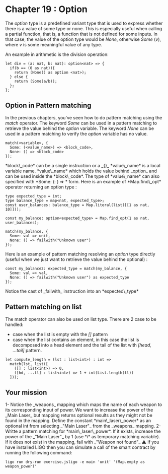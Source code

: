 # Chapter 19 : Option

<dialog character="mechanics">Captain, we should warm up the weapons while we are still in FTL, we don't know what awaits us on the other side.</dialog>

The _option_ type is a predefined variant type that is used to express whether there is a value of some type or none. This is especially useful when calling a partial function, that is, a function that is not defined for some inputs. In that case, the value of the option type would be _None_, otherwise _Some_ (_v_), where _v_ is some meaningful value of any type.

An example in arithmetic is the division operation:

```
let div = (a: nat, b: nat): option<nat> => {
  if(b == (0 as nat)){
    return (None() as option <nat>);
  } else {
    return (Some(a/b));
  };
};
```

## Option in Pattern matching

In the previous chapters, you've seen how to do pattern matching using the _match_ operator.
The keyword _Some_ can be used in a pattern matching to retrieve the value behind the _option_ variable.
The keyword _None_ can be used in a pattern matching to verify the _option_ variable has no value.

```
match(<variable>, {
  Some: (<value_name>) => <block_code>,
  None: () => <block_code>
});
```

<!-- prettier-ignore -->*block\_code* can be a single instruction or a _{}_
<!-- prettier-ignore -->*value\_name* is a local variable name. *value\_name* which holds the value behind _option_ and can be used inside the *block\_code*. 
<!-- prettier-ignore -->The type of *value\_name* can also specified with *Some: (<value\_name>: <value\_type>) => <block\_code>* form.

<!-- prettier-ignore -->Here is an example of *Map.find\_opt* operator returning an option type :

```
type expected_type = int;
type balance_type = map<nat, expected_type>;
const user_balances: balance_type = Map.literal(list([[1 as nat, 10]]));

const my_balance: option<expected_type> = Map.find_opt(1 as nat, user_balances);

match(my_balance, {
  Some: val => unit,
  None: () => failwith("Unknown user")
});
```

Here is an example of pattern matching resolving an _option_ type directly (useful when we just want to retrieve the value behind the optional) :

```
const my_balance2: expected_type = match(my_balance, {
  Some: val => val,
  None: () => failwith("Unknown user") as expected_type
});
```

<!-- prettier-ignore -->Notice the cast of _failwith_ instruction into an *expected\_type*

## Pattern matching on list

The match operator can also be used on list type. There are 2 case to be handled: 
* case when the list is empty with the *[]* pattern
* case when the list contains an element, in this case the list is decomposed into a head element and the tail of the list with *[head, ...tail]* pattern.  

```
let compute_length = (lst : list<int>) : int =>
  match(lst, list([
    ([] : list<int>) => 0,
    ([hd, ...tl] : list<int>) => 1 + int(List.length(tl))
  ]));
```

## Your mission

<!-- prettier-ignore --> 1- Notice the _weapons_ mapping which maps the name of each weapon to its corresponding input of power. We want to increase the power of the _Main Laser_ but mapping returns optional results as they might not be found in the mapping. Define the constant *main\_laser\_power* as an optional int from selecting _"Main Laser"_ from the _weapons_ mapping.

<!-- prettier-ignore --> 2- Writte a pattern matching for *main\_laser\_power*. If it exists, increase the power of the _"Main Laser"_ by 1 (use *i* as temporary matching variable). If it does not exist in the mapping, fail with _"Weapon not found"_

<!-- prettier-ignore -->⚠️ If you have installed LIGO then you can simulate a call of the smart contract by running the following command:

```
ligo run dry-run exercise.jsligo -e main 'unit' '(Map.empty as weapon_power)'
```

